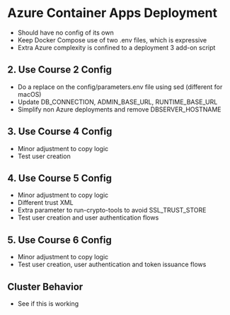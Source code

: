 # Azure Container Apps Deployment

- Should have no config of its own
- Keep Docker Compose use of two .env files, which is expressive
- Extra Azure complexity is confined to a deployment 3 add-on script

## 2. Use Course 2 Config

- Do a replace on the config/parameters.env file using sed (different for macOS)
- Update DB_CONNECTION, ADMIN_BASE_URL, RUNTIME_BASE_URL
- Simplify non Azure deployments and remove DBSERVER_HOSTNAME

## 3. Use Course 4 Config

- Minor adjustment to copy logic
- Test user creation

## 4. Use Course 5 Config

- Minor adjustment to copy logic
- Different trust XML
- Extra parameter to run-crypto-tools to avoid SSL_TRUST_STORE
- Test user creation and user authentication flows

## 5. Use Course 6 Config

- Minor adjustment to copy logic
- Test user creation, user authentication and token issuance flows

## Cluster Behavior

- See if this is working
